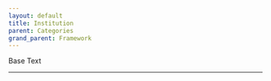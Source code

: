 ```yaml
---
layout: default
title: Institution
parent: Categories
grand_parent: Framework 
---
```


Base Text 

---
